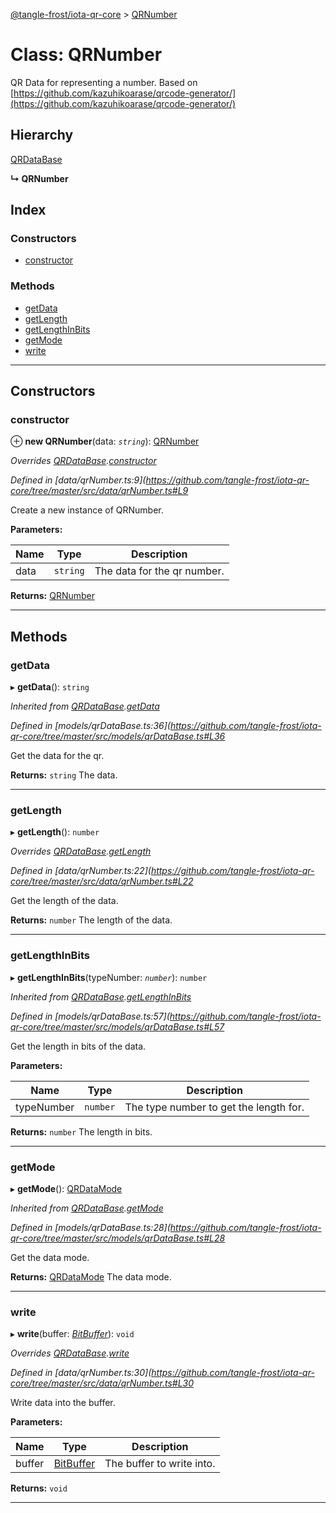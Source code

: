 [@tangle-frost/iota-qr-core](../README.md) > [QRNumber](../classes/qrnumber.md)

# Class: QRNumber

QR Data for representing a number. Based on [https://github.com/kazuhikoarase/qrcode-generator/](https://github.com/kazuhikoarase/qrcode-generator/)

## Hierarchy

 [QRDataBase](qrdatabase.md)

**↳ QRNumber**

## Index

### Constructors

* [constructor](qrnumber.md#constructor)

### Methods

* [getData](qrnumber.md#getdata)
* [getLength](qrnumber.md#getlength)
* [getLengthInBits](qrnumber.md#getlengthinbits)
* [getMode](qrnumber.md#getmode)
* [write](qrnumber.md#write)

---

## Constructors

<a id="constructor"></a>

###  constructor

⊕ **new QRNumber**(data: *`string`*): [QRNumber](qrnumber.md)

*Overrides [QRDataBase](qrdatabase.md).[constructor](qrdatabase.md#constructor)*

*Defined in [data/qrNumber.ts:9](https://github.com/tangle-frost/iota-qr-core/tree/master/src/data/qrNumber.ts#L9*

Create a new instance of QRNumber.

**Parameters:**

| Name | Type | Description |
| ------ | ------ | ------ |
| data | `string` |  The data for the qr number. |

**Returns:** [QRNumber](qrnumber.md)

___

## Methods

<a id="getdata"></a>

###  getData

▸ **getData**(): `string`

*Inherited from [QRDataBase](qrdatabase.md).[getData](qrdatabase.md#getdata)*

*Defined in [models/qrDataBase.ts:36](https://github.com/tangle-frost/iota-qr-core/tree/master/src/models/qrDataBase.ts#L36*

Get the data for the qr.

**Returns:** `string`
The data.

___
<a id="getlength"></a>

###  getLength

▸ **getLength**(): `number`

*Overrides [QRDataBase](qrdatabase.md).[getLength](qrdatabase.md#getlength)*

*Defined in [data/qrNumber.ts:22](https://github.com/tangle-frost/iota-qr-core/tree/master/src/data/qrNumber.ts#L22*

Get the length of the data.

**Returns:** `number`
The length of the data.

___
<a id="getlengthinbits"></a>

###  getLengthInBits

▸ **getLengthInBits**(typeNumber: *`number`*): `number`

*Inherited from [QRDataBase](qrdatabase.md).[getLengthInBits](qrdatabase.md#getlengthinbits)*

*Defined in [models/qrDataBase.ts:57](https://github.com/tangle-frost/iota-qr-core/tree/master/src/models/qrDataBase.ts#L57*

Get the length in bits of the data.

**Parameters:**

| Name | Type | Description |
| ------ | ------ | ------ |
| typeNumber | `number` |  The type number to get the length for. |

**Returns:** `number`
The length in bits.

___
<a id="getmode"></a>

###  getMode

▸ **getMode**(): [QRDataMode](../enums/qrdatamode.md)

*Inherited from [QRDataBase](qrdatabase.md).[getMode](qrdatabase.md#getmode)*

*Defined in [models/qrDataBase.ts:28](https://github.com/tangle-frost/iota-qr-core/tree/master/src/models/qrDataBase.ts#L28*

Get the data mode.

**Returns:** [QRDataMode](../enums/qrdatamode.md)
The data mode.

___
<a id="write"></a>

###  write

▸ **write**(buffer: *[BitBuffer](bitbuffer.md)*): `void`

*Overrides [QRDataBase](qrdatabase.md).[write](qrdatabase.md#write)*

*Defined in [data/qrNumber.ts:30](https://github.com/tangle-frost/iota-qr-core/tree/master/src/data/qrNumber.ts#L30*

Write data into the buffer.

**Parameters:**

| Name | Type | Description |
| ------ | ------ | ------ |
| buffer | [BitBuffer](bitbuffer.md) |  The buffer to write into. |

**Returns:** `void`

___

